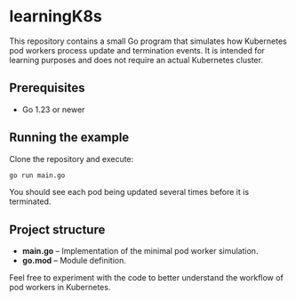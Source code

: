 # learningK8s

This repository contains a small Go program that simulates how Kubernetes
pod workers process update and termination events. It is intended for
learning purposes and does not require an actual Kubernetes cluster.

## Prerequisites

- Go 1.23 or newer

## Running the example

Clone the repository and execute:

```bash
go run main.go
```

You should see each pod being updated several times before it is
terminated.

## Project structure

- **main.go** – Implementation of the minimal pod worker simulation.
- **go.mod** – Module definition.

Feel free to experiment with the code to better understand the workflow
of pod workers in Kubernetes.

